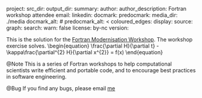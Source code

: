 project: 
src_dir: 
output_dir: 
summary: 
author: 
author_description: Fortran workshop attendee
email: 
linkedin: 
docmark: 
predocmark: 
media_dir: ./media
docmark_alt: #
predocmark_alt: <
coloured_edges:
display:
source: 
graph: 
search: 
warn: false
license: by-nc
version: 

This is the solution for the [Fortran Modernisation Workshop](https://www.nag.co.uk/content/fortran-modernization-workshop).
The workshop exercise solves. 
\begin{equation}
\frac{\partial H}{\partial t} - \kappa\frac{\partial^{2} H}{\partial x^{2}} = f(x)
\end{equation}

@Note
This is a series of Fortran workshops to help computational scientists write
efficient and portable code, and to encourage best practices in software
engineering.

@Bug
If you find any bugs, please email [me](mailto:wadud.miah@nag.co.uk)
